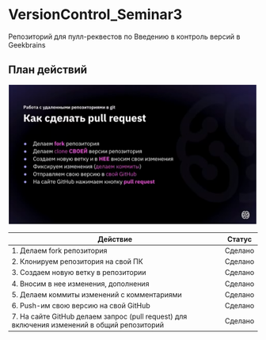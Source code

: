 # VersionControl_Seminar3
Репозиторий для пулл-реквестов по Введению в контроль версий в Geekbrains

## План действий
![План реквеста на GitHub](Git_push_pull.png)

|Действие | Статус |
| ----- | --- |
| 1. Делаем fork репозитория| Сделано
| 2. Клонируем репозитория на свой ПК | Сделано |
| 3. Создаем новую ветку в репозитории | Сделано
| 4. Вносим в нее изменения, дополнения | Сделано
| 5. Делаем коммиты изменений с комментариями | Сделано
| 6. Push-им свою версию на свой GitHub | Сделано
| 7. На сайте GitHub делаем запрос (pull request) для включения изменений в общий репозиторий | Сделано
